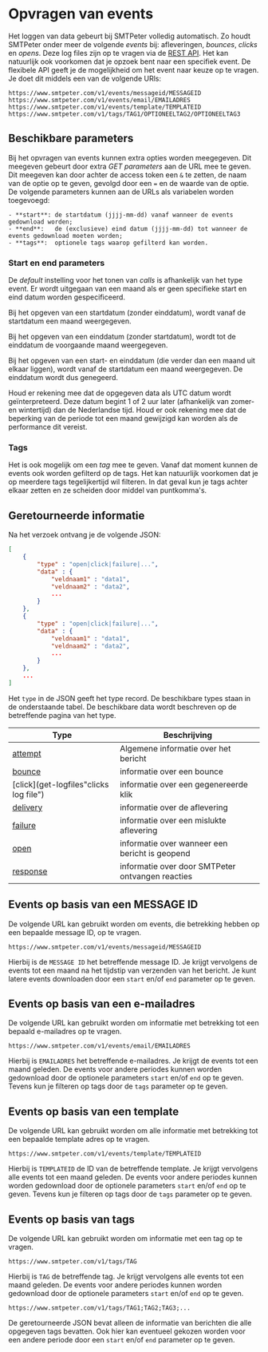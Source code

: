 # Opvragen van events

Het loggen van data gebeurt bij SMTPeter volledig automatisch. Zo houdt SMTPeter 
onder meer de volgende *events* bij: afleveringen, *bounces*, *clicks* en *opens*. 
Deze log files zijn op te vragen via de [REST API](rest-logfiles "Opvragen van log files").
Het kan natuurlijk ook voorkomen dat je opzoek bent naar een specifiek event.
De flexibele API geeft je de mogelijkheid om het event naar keuze op te vragen.
Je doet dit middels een van de volgende URls:

```text
https://www.smtpeter.com/v1/events/messageid/MESSAGEID
https://www.smtpeter.com/v1/events/email/EMAILADRES
https://www.smtpeter.com/v1/events/template/TEMPLATEID
https://www.smtpeter.com/v1/tags/TAG1/OPTIONEELTAG2/OPTIONEELTAG3
```

## Beschikbare parameters

Bij het opvragen van events kunnen extra opties worden meegegeven. Dit meegeven
gebeurt door extra *GET parameters* aan de URL mee te geven. Dit meegeven kan
door achter de access token een `&` te zetten, de naam van de optie op te
geven, gevolgd door een `=` en de waarde van de optie.
De volgende parameters kunnen aan de URLs als variabelen worden toegevoegd:

```text
- **start**: de startdatum (jjjj-mm-dd) vanaf wanneer de events gedownload worden;
- **end**:   de (exclusieve) eind datum (jjjj-mm-dd) tot wanneer de events gedownload moeten worden;
- **tags**:  optionele tags waarop gefilterd kan worden.
```


### Start en end parameters

De *default* instelling voor het tonen van *calls* is afhankelijk van het type event.
Er wordt uitgegaan van een maand als er geen specifieke start en eind datum worden
gespecificeerd. 

Bij het opgeven van een startdatum (zonder einddatum), wordt vanaf de startdatum
een maand weergegeven.

Bij het opgeven van een einddatum (zonder startdatum), wordt tot de einddatum
de voorgaande maand weergegeven. 

Bij het opgeven van een start- en einddatum (die verder dan een maand uit elkaar 
liggen), wordt vanaf de startdatum een maand weergegeven. De einddatum wordt 
dus genegeerd.

Houd er rekening mee dat de opgegeven data als UTC datum wordt geïnterpreteerd. Deze 
datum begint 1 of 2 uur later (afhankelijk van zomer- en wintertijd) dan de Nederlandse 
tijd. Houd er ook rekening mee dat de beperking van de periode tot een maand gewijzigd 
kan worden als de performance dit vereist.


### Tags

Het is ook mogelijk om een *tag* mee te geven. Vanaf dat moment kunnen de events ook 
worden gefilterd op de tags. Het kan natuurlijk voorkomen dat je op meerdere tags 
tegelijkertijd wil filteren. In dat geval kun je tags achter elkaar zetten en ze scheiden
door middel van puntkomma's.

## Geretourneerde informatie

Na het verzoek ontvang je de volgende JSON:

```json
[
    {
        "type" : "open|click|failure|...",
        "data" : {
            "veldnaam1" : "data1",
            "veldnaam2" : "data2",
            ...
        }
    },
    {
        "type" : "open|click|failure|...",
        "data" : {
            "veldnaam1" : "data1",
            "veldnaam2" : "data2",
            ...
        }
    },
    ...
]
```

Het `type` in de JSON geeft het type record. De beschikbare types
staan in de onderstaande tabel. De beschikbare data wordt 
beschreven op de betreffende pagina van het type.

| Type                                        | Beschrijving                                     |
| ------------------------------------------- | ------------------------------------------------ |
| [attempt](get-logfiles "attempts log file") | Algemene informatie over het bericht             |
| [bounce](get-logfiles "bounces log file")   | informatie over een bounce                       |
| [click](get-logfiles"clicks log file")      | informatie over een gegenereerde klik            |
| [delivery](get-logfiles "log-deliveries")   | informatie over de aflevering                    |
| [failure](get-logfiles "log-failures")      | informatie over een mislukte aflevering          |
| [open](get-logfiles "opens log file")       | informatie over wanneer een bericht is geopend   |
| [response](get-logfiles "log-responses")    | informatie over door SMTPeter ontvangen reacties |


## Events op basis van een MESSAGE ID

De volgende URL kan gebruikt worden om events, die betrekking 
hebben op een bepaalde message ID, op te vragen.

```text
https://www.smtpeter.com/v1/events/messageid/MESSAGEID
```

Hierbij is de `MESSAGE ID` het betreffende message ID. Je krijgt vervolgens de
events tot een maand na het tijdstip van verzenden van het bericht.
Je kunt latere events downloaden door een `start` en/of `end` parameter
op te geven.


## Events op basis van een e-mailadres

De volgende URL kan gebruikt worden om informatie met betrekking tot
een bepaald e-mailadres op te vragen.

```text
https://www.smtpeter.com/v1/events/email/EMAILADRES
```

Hierbij is `EMAILADRES` het betreffende e-mailadres. Je krijgt de events
tot een maand geleden. De events voor andere periodes kunnen worden gedownload
door de optionele parameters `start` en/of `end` op te geven. Tevens kun
je filteren op tags door de `tags` parameter op te geven.


## Events op basis van een template

De volgende URL kan gebruikt worden om alle informatie met betrekking tot
een bepaalde template adres op te vragen.

```text
https://www.smtpeter.com/v1/events/template/TEMPLATEID
```

Hierbij is `TEMPLATEID` de ID van de betreffende template. Je krijgt vervolgens
alle events tot een maand geleden. De events voor andere periodes
kunnen worden gedownload door de optionele parameters `start` en/of `end`
op te geven. Tevens kun je filteren op tags door de `tags` parameter op
te geven.


## Events op basis van tags

De volgende URL kan gebruikt worden om informatie met een tag op te
vragen.

```text
https://www.smtpeter.com/v1/tags/TAG
```

Hierbij is `TAG` de betreffende tag. Je krijgt vervolgens alle events
tot een maand geleden. De events voor andere periodes kunnen worden 
gedownload door de optionele parameters `start` en/of `end` op te geven.

```text
https://www.smtpeter.com/v1/tags/TAG1;TAG2;TAG3;...
```

De geretourneerde JSON bevat alleen de informatie van berichten die alle
opgegeven tags bevatten. Ook hier kan eventueel gekozen worden voor een
andere periode door een `start` en/of `end` parameter op te geven.
